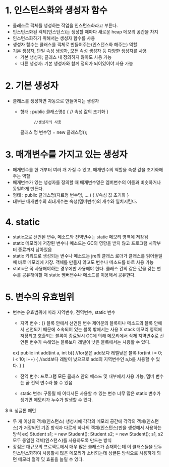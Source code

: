# 1. 인스턴스화와 생성자 함수
 - 클래스로 객체를 생성하는 작업을 인스턴스화라고 부른다.
 - 인스턴스화된 객체(인스턴스)는 생성할 때마다 새로운 heap 메모리 공간을 차지
 - 인스턴스화하기 위해서는 생성자 함수를 사용
 - 생성자 함수는 클래스를 객체로 만들어주는(인스턴스화 해주는) 역할
 - 기본 생성자, 단일 속성 생성자, 모든 속성 생성자 등 다양한 생성자를 사용
     - 기본 생성자; 클래스 내 정의하지 않아도 사용 가능
     - 다른 생성자: 기본 생성자와 함께 정의가 되어있어야 사용 가능

# 2. 기본 생성자
 - 클래스를 생성하면 자동으로 만들어지는 생성자
   - 형태 : public 클래스명() {
               // 속성 값의 초기화
             }

               //생성자의 사용
        클래스 명 변수명 = new 클래스명();

# 3. 매개변수를 가지고 있는 생성자
  - 매개변수를 한 개부터 여러 개 가질 수 있고, 매개변수의 역할을 속성 값을 초기화해주는 역할
  - 매개변수가 있는 생성자를 정의할 때 매개변수명은 멤버변수의 이름과 비슷하거나 동일하게 만든다.
  - 형태 :
  public 클래스명(자료형 변수명, ....) {
        //속성 값 초기화
  }
  - 대부분 매개변수의 최대개수는 속성(멤버변수)의 개수와 일치시킨다.

# 4. static
  - static으로 선언된 변수, 메소드와 전역변수는 static 메모리 영역에 저장됨
  - static 메모리에 저장된 변수나 메소드는 GC의 영향을 받지 않고 프로그램 시작부터 종료까지 남아있음
  - static 키워드로 생성되는 변수나 메소드는 jre의 클래스 로더가 클래스를 읽어들일 때 바로 메모리에 저장. 객체를 만들지 않고도 변수나 메소드를 바로 사용 가능
  - static은 꼭 사용해야하는 경우에만 사용해야 한다. 클래스 간의 같은 값을 갖는 변수를 공유해야할 때 static 멤버변수나 메소드를 이용해서 공유한다.

# 5. 변수의 유효범위
  - 변수는 유효범위에 따라 지역변수, 전역변수, static 변수
     - 지역 변수 : {} 블록 안에서 선언된 변수
       제어문의 블록이나 메소드의 블록 안에서 선언되기 때문에 소속되어 있는 블록 밖에서는 사용 X
       stack 메모리 영역에 저장되고 호출되는 블록이 종료될시 GC에 의해 메모리에서 삭제
       지역변수로 선언된 변수가 속해있는 블록보다 레벨이 낮은 블록에서는 사용할 수 있다.

    ex) public int add(int a, int b){
         //for문은 add보다 레벨낮은 블록
          for(int i = 0; i < 10; i++) {
            //add보다 레발이 낮으므로 add의 지역변수인 a,b를 사용할 수 있다.
          }
    }
      - 전역 변수: 프로그램 모든 클래스 안의 메소드 및 내부에서 사용 가능, 
                  멤버 변수는 곧 전역 변수라 볼 수 있음

      - static 변수: 구동될 때 어디서든 사용할 수 있는 변수
                    너무 많은 static 변수가 생기면 메모리가 누수가 발생할 수 있다.

$ 6. 싱글톤 패턴
  -  두 개 이상의 객체(인스턴스) 생성시에 각각의 메모리 공간에 각각의 객체(인스턴스)가 저장되던 기존 방식과 다르게 하나의 객체(인스턴스)만을 생성해서 사용하는 방식
        ex) Student s1; = new Student();
            Student s2; = new Student();
            s1, s2 모두 동일한 객체(인스턴스)를 사용하도록 만드는 방식
  - 장점은 대규모의 프로젝트에서 매우 많은 클래스가 존재하는데 이 클래스들을 모두 인스턴스화하여 사용할시 많은 메모리가 소비되는데 싱글톤 방식으로 사용하게 되면 메모리 절약 및 효율을 늘릴 수 있다.
